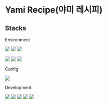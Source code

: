 # Yami Recipe(야미 레시피)

## Stacks


<p>Environment</p>

<img src="https://img.shields.io/badge/visualstudiocode-007ACC?style=for-the-badge&logo=visualstudiocode&logoColor=white"></img>
<img src="https://img.shields.io/badge/git-F05032?style=for-the-badge&logo=git&logoColor=white"></img>
<img src="https://img.shields.io/badge/github-181717?style=for-the-badge&logo=github&logoColor=white"></img>
<br/>

<img src="https://img.shields.io/badge/JavaScript-F7DF1E?style=flat-square&logo=JavaScript&logoColor=white"></img>
<img src="https://img.shields.io/badge/CSS3-1572B6?style=flat-square&logo=CSS3&logoColor=white"></img>
<img src="https://img.shields.io/badge/HTML5-E34F26?style=flat-square&logo=HTML5&logoColor=white"></img>
<br/>


<p>
<p>Config</p>
<img src="https://img.shields.io/badge/npm-CB3837?style=for-the-badge&logo=npm&logoColor=white">
</p>

<p>
<p>Development</p>
<img src="https://img.shields.io/badge/React-61DAFB?style=for-the-badge&logo=React&logoColor=white">
<img src="https://img.shields.io/badge/JavaScript-F7DF1E?style=for-the-badge&logo=JavaScript&logoColor=white">
<img src="https://img.shields.io/badge/reactrouter-CA4245?style=for-the-badge&logo=reactrouter&logoColor=white">
<img src="https://img.shields.io/badge/axios-5A29E4?style=for-the-badge&logo=axios&logoColor=white">
<img src="https://img.shields.io/badge/styledcomponents-DB7093?style=for-the-badge&logo=styledcomponents&logoColor=white">
</p>

